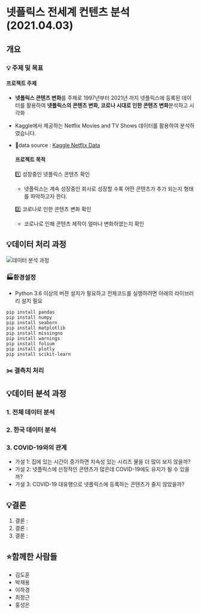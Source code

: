 # 넷플릭스 전세계 컨텐츠 분석(2021.04.03)

## 개요

### 💡 주제 및 목표
  #### 프로젝트 주제
  - **넷플릭스 콘텐츠 변화**를 주제로 1997년부터 2021년 까지 넷플릭스에 등록된 데이터를 활용하여 **넷플릭스의 콘텐츠 변화, 코로나 시대로 인한 콘텐츠 변화**분석하고 시각화
  - Kaggle에서 제공하는 Netflix Movies and TV Shows 데이터를 활용하여 분석하였습니다.
  - 🔗data source : [Kaggle Netflix Data](https://www.kaggle.com/shivamb/netflix-shows)

    #### 프로젝트 목적
    1️⃣ 성장중인 넷플릭스 콘텐츠 확인
      - 넷플릭스는 계속 성장중인 회사로 성장할 수록 어떤 콘텐츠가 추가 되는지 형태를 파악하고자 한다.

    2️⃣ 코로나로 인한 콘텐츠 변화 확인
      - 코로나로 인해 콘텐츠 제작이 얼마나 변화하였는지 확인


## 💡데이터 처리 과정
![데이터 분석 과정](https://user-images.githubusercontent.com/68861542/114046075-80b01480-98c3-11eb-870b-08ce27b2fc59.png)
  ### 🏭환경설정
   - Python 3.6 이상의 버젼 설치가 필요하고 전체코드를 실행하려면 아래의 라이브러리 설치 필요
  
  ```
  pip install pandas
  pip install numpy
  pip install seaborn
  pip install matplotlib
  pip install missingno
  pip install warnings
  pip install folium
  pip install plotly
  pip install scikit-learn
  ```
  ### ✂️ 결측치 처리


## 💡데이터 분석 과정
  ### 1. 전체 데이터 분석
  
  
  
  ### 2. 한국 데이터 분석
  
  
  ### 3. COVID-19와의 관계
   - 가설 1: 집에 있는 시간이 증가하면 지속성 있는 시리즈 물을 더 많이 보지 않을까?
   - 가설 2: 넷플릭스에 선정적인 콘텐츠가 많은데 COVID-19에도 유지가 될 수 있을까?
   - 가설 3: COVID-19 대유행으로 넷플릭스에 등록하는 콘텐츠가 줄지 않았을까?

## 💡결론 
  1. 결론 : 
  2. 결론 :
  3. 결론 :





## ⭐함께한 사람들
- 김도훈
- 박재용
- 이하경
- 최정근
- 홍성은
